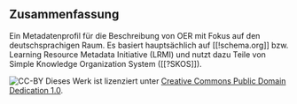 ## Zusammenfassung

Ein Metadatenprofil für die Beschreibung von OER mit Fokus auf den deutschsprachigen Raum. Es basiert hauptsächlich auf [[!schema.org]] bzw. Learning Resource Metadata Initiative (LRMI) und nutzt dazu Teile von Simple Knowledge Organization System ([[?SKOS]]).

<p class="copyright">
    <img alt="CC-BY" src="https://licensebuttons.net/p/zero/1.0/80x15.png" />
    Dieses Werk ist lizenziert unter
    <a rel="license" href="https://creativecommons.org/publicdomain/zero/1.0/">
    Creative Commons Public Domain Dedication 1.0</a>.
</p>

